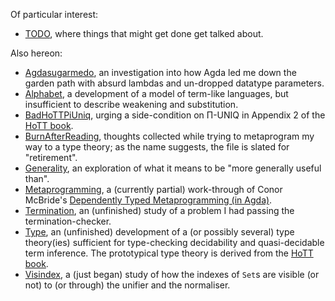 Of particular interest:

- [TODO](TODO.md), where things that might get done get talked about.

Also hereon:

- [Agdasugarmedo](Agdasugarmedo.lagda.md), an investigation into how Agda led me down the garden path with absurd lambdas and un-dropped datatype parameters.
- [Alphabet](Alphabet.lagda.md), a development of a model of term-like languages, but insufficient to describe weakening and substitution.
- [BadHoTTPiUniq](BadHoTTPiUniq.lagda.md), urging a side-condition on Π-UNIQ in Appendix 2 of the [HoTT book](../../doc/hott-online-1075-g3c53219.pdf).
- [BurnAfterReading](BurnAfterReading.lagda.md), thoughts collected while trying to metaprogram my way to a type theory; as the name suggests, the file is slated for "retirement".
- [Generality](Generality.lagda.md), an exploration of what it means to be "more generally useful than".
- [Metaprogramming](Metaprogramming.lagda.md), a (currently partial) work-through of Conor McBride's [Dependently Typed Metaprogramming (in Agda)](../../doc/Dependently%20Typed%20Metaprogramming%20(in%20Agda)-Conor%20McBride-August-26-2013.pdf).
- [Termination](Termination.lagda.md), an (unfinished) study of a problem I had passing the termination-checker.
- [Type](Type.lagda.md), an (unfinished) development of a (or possibly several) type theory(ies) sufficient for type-checking decidability and quasi-decidable term inference. The prototypical type theory is derived from the [HoTT book](../../doc/hott-online-1075-g3c53219.pdf).
- [Visindex](Visindex.lagda.md), a (just began) study of how the indexes of `Set`s are visible (or not) to (or through) the unifier and the normaliser.
